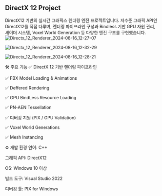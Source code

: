 ## DirectX 12 Project

DirectX12 기반의 실시간 그래픽스 렌더링 엔진 프로젝트입니다. 저수준 그래픽 API인 DirectX12를 직접 다루며, 렌더링 파이프라인 구성과 Bindless 기반 GPU 자원 관리, 셰이더 시스템, Voxel World Generation 등 다양한 엔진 구조를 구현했습니다.
![Directx_12_Renderer_2024-08-16_12-27-07](https://github.com/user-attachments/assets/383c10e7-ac3f-4af8-9ea7-336118e1b6dc)

![Directx_12_Renderer_2024-08-16_12-32-29](https://github.com/user-attachments/assets/4a9bfe39-dade-4d24-8491-070f1f427c3e)

![Directx_12_Renderer_2024-08-16_12-28-21](https://github.com/user-attachments/assets/42b9236e-8d16-43fb-a314-78e32de9225e)

🛠️ 주요 기능
✅ DirectX 12 기반 렌더링 파이프라인

✅ FBX Model Loading & Animations

✅ Deffered Rendering

✅ GPU BindLess Resource Loading 

✅ PN-AEN Tessellation

✅ 디버깅 지원 (PIX / GPU Validation)

✅ Voxel World Generations

✅ Mesh Instancing

⚙️ 개발 환경
언어: C++

그래픽 API: DirectX12

OS: Windows 10 이상

빌드 도구: Visual Studio 2022

디버깅 툴: PIX for Windows
